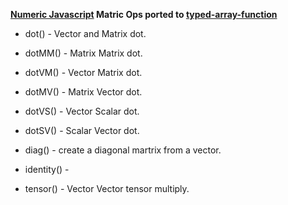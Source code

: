 
**[Numeric Javascript](http://www.numericjs.com/) Matric Ops ported to [typed-array-function](https://www.npmjs.org/package/typed-array-function)**

 * dot()	- Vector and Matrix dot.
 * dotMM()	- Matrix Matrix dot.
 * dotVM()	- Vector Matrix dot.
 * dotMV()	- Matrix Vector dot.
 * dotVS()	- Vector Scalar dot.
 * dotSV()	- Scalar Vector dot.

 * diag()	- create a diagonal martrix from a vector.
 * identity()	- 

 * tensor()	- Vector Vector tensor multiply.

